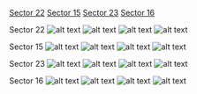 [Sector 22](#sector22)
[Sector 15](#sector15)
[Sector 23](#sector23)
[Sector 16](#sector16)

<a name = "sector22"></a>
Sector 22
![alt text](/tt/KELT-18_Sector_22/KELT-18_Sector_22_a_TimeSeries.png)
![alt text](/tt/KELT-18_Sector_22/KELT-18_Sector_22_b_FoldedLightCurve.png)
![alt text](/tt/KELT-18_Sector_22/KELT-18_Sector_22_b_IndividualTransitsWithFit.png)
![alt text](/tt/KELT-18_Sector_22/KELT-18_Sector_22_c_TimingResiduals.png)

<a name = "sector15"></a>
Sector 15
![alt text](/tt/KELT-18_Sector_15/KELT-18_Sector_15_a_TimeSeries.png)
![alt text](/tt/KELT-18_Sector_15/KELT-18_Sector_15_b_FoldedLightCurve.png)
![alt text](/tt/KELT-18_Sector_15/KELT-18_Sector_15_b_IndividualTransitsWithFit.png)
![alt text](/tt/KELT-18_Sector_15/KELT-18_Sector_15_c_TimingResiduals.png)

<a name = "sector23"></a>
Sector 23
![alt text](/tt/KELT-18_Sector_23/KELT-18_Sector_23_a_TimeSeries.png)
![alt text](/tt/KELT-18_Sector_23/KELT-18_Sector_23_b_FoldedLightCurve.png)
![alt text](/tt/KELT-18_Sector_23/KELT-18_Sector_23_b_IndividualTransitsWithFit.png)
![alt text](/tt/KELT-18_Sector_23/KELT-18_Sector_23_c_TimingResiduals.png)

<a name = "sector16"></a>
Sector 16
![alt text](/tt/KELT-18_Sector_16/KELT-18_Sector_16_a_TimeSeries.png)
![alt text](/tt/KELT-18_Sector_16/KELT-18_Sector_16_b_FoldedLightCurve.png)
![alt text](/tt/KELT-18_Sector_16/KELT-18_Sector_16_b_IndividualTransitsWithFit.png)
![alt text](/tt/KELT-18_Sector_16/KELT-18_Sector_16_c_TimingResiduals.png)

